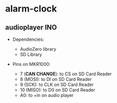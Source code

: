 # alarm-clock

## audioplayer INO

- Dependencies:
	- AudioZero library
	- SD Library

- Pins on MKR1000:
	- 7 (**CAN CHANGE**): to CS on SD Card Reader
	- 8 (MOSI): to DI on SD Card Reader
	- 9 (SCK): to CLK on SD Card Reader
	- 10 (MISO): to D0 on SD Card Reader
	- A0: to +in on audio player
